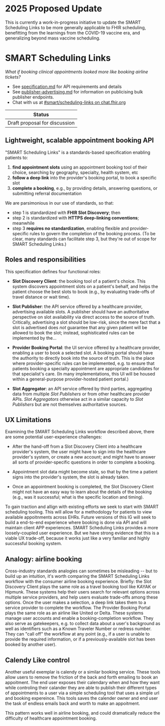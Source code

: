 # 2025 Proposed Update

This is currently a work-in-progress initiative to update the SMART Scheduling Links to be more generally applicable to FHIR scheduling, benefitting from the learnings from the COVID-19 vaccine era, and generalizing beyond mass vaccine scheduling.

# SMART Scheduling Links
*What if booking clinical appointments looked more like booking airline tickets?*

* See [specification.md](specification.md) for API requirements and details
* See [publisher-advertising.md](publisher-advertising.md) for information on publicising bulk publisher endpoints.
* Chat with us at [#smart/scheduling-links on chat.fhir.org](https://chat.fhir.org/#narrow/stream/281612-smart.2Fscheduling-links)

|Status|
|---|
|Draft proposal for discussion|


## Lightweight, scalable appointment booking API

"SMART Scheduling Links" is a standards-based specification enabling patients to:

1. **find appointment slots** using an appointment booking tool of their choice, searching by geography, specialty, health system, etc
2. **follow a deep link** into the provider's booking portal, to book a specific slot
3. **complete a booking**, e.g., by providing details, answering questions, or submitting referral documentation

We are parsimonious in our use of standards, so that:

* step 1 is standardized with **FHIR Slot Discovery**; then 
* step 2 is standardized with **HTTPS deep-linking conventions**; meanwhile
* step 3 **requires no standardization**, enabling flexible and provider-specific rules to govern the completion of the booking process.
(To be clear, many standards can facilitate step 3, but they're out of scope for SMART Scheduling Links.)

## Roles and responsibilities

This specification defines four functional roles:

* **Slot Discovery Client**: the booking tool of a patient's choice. This system discovers appointment slots on a patient's behalf, and helps the patient choose the best slots to book (e.g., by evaluating trade-offs of travel distance or wait time).

* **Slot Publisher**: the API service offered by a healthcare provider, advertising available slots. A publisher should have an authoritative perspective on slot availability via direct access to the source of truth. Critically, advertising a slot should be low-risk, since the mere fact that a slot is advertised does *not* guarantee that any given patient will be allowed to book the slot; instead, sophisticated rules can be implemented by the...

* **Provider Booking Portal**: the UI service offered by a healthcare provider, enabling a user to book a selected slot. A booking portal should have the authority to directly book into the source of truth. This is the place where provider-specific rules can be implemented, e.g. to ensure that patients booking a specialty appointment are appropriate candidates for that specialist's care. (In many implementations, this UI will be housed within a general-purpose provider-hosted patient portal.)

*  **Slot Aggregator**: an API service offered by third parties, aggregating data from multiple _Slot Publishers_ or from other healthcare provider APIs. _Slot Aggregators_ otherwise act in a similar capacity to _Slot Publishers_ but are not themselves authoritative sources.

## UX Limitations

Examining the SMART Scheduling Links workflow described above, there are some potential user-experience challenges:

* After the hand-off from a Slot Discovery Client into a healthcare provider's system, the user might have to sign
into the healthcare provider's system, or create a new account; and might have to answer all sorts of
provider-specific questions in order to complete a booking.  

* Appointment slot data might become stale, so that by the time a patient signs into the provider's system, the slot is already taken.
   
* Once an appointment booking is completed, the Slot Discovery Client might not have an easy way to learn about
the details of the booking (e.g., was it successful; what is the specific location and timing).

To gain traction and allign with existing efforts we seek to start with SMART scheduling tooling.  This will allow for a methodology for patients to view available appoitnments across EHRs.  Future versions of this IG will seek to build a end-to-end experience where booking is done via API and will maintain client APP experiences.  SMART Scheduling Links provides a more loosely-coupled user experience. But we have strong evidence that this is a viable UX trade-off, because it works just like a very familiar and highly successful booking system.  

## Analogy: airline booking

Cross-industry standards analogies can sometimes be misleading -- but to build up an intuition, it's worth comparing the SMART Scheduling Links workflow with the consumer airline booking experience. Briefly: the Slot Discovery Client plays the same role as a travel booking tool like KAYAK or Hipmunk. These systems help their users search for relevant options across multiple service providers, and help users evaluate trade-offs among these options. Once the user makes a selection, a deep link takes them to a service provider to complete the workflow. The Provider Booking Portal plays the same role as an airline like United or Delta. These systems manage user accounts and enable a booking-completion workflow. They also serve as gatekeepers, e.g. to collect data about a user's background as well as identifiers such as a Known Traveler Number or redress number. They can "call off" the workflow at any point (e.g., if a user is unable to provide the required information, or if a previously-available slot has been booked by another user).

## Calendy Like control
Another useful exemplar is calendy or a similar booking service.  These tools allow users to remove the friction of the back and forth emailing to book an appoitment.  The end user exposes their calendary when and how they want while controling their calander they are able to publish their different types of appointments to a user via a simple scheduling tool that uses a simple url and booking expereince.  This tools saves the calender owner and end user the task of endless emails back and worth to make an appoitment.  

This pattern works well in airline booking, and could dramatically reduce the difficulty of healthcare appointment booking.
